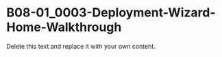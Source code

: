 

# B08-01_0003-Deployment-Wizard-Home-Walkthrough

Delete this text and replace it with your own content.
